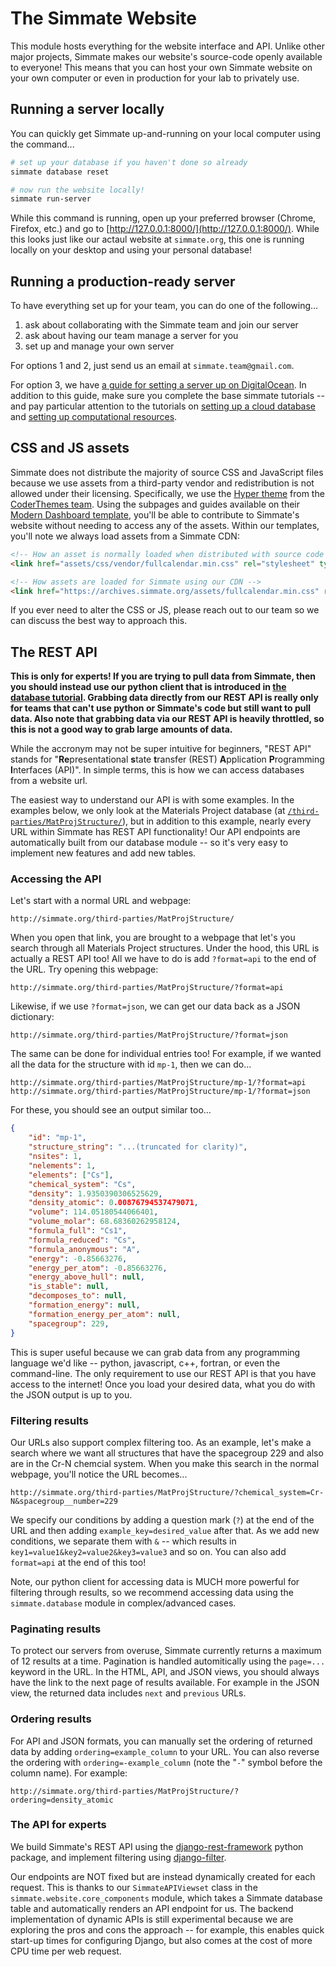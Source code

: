 # The Simmate Website

This module hosts everything for the website interface and API. Unlike other major projects, Simmate makes our website's source-code openly available to everyone! This means that you can host your own Simmate website on your own computer or even in production for your lab to privately use.


## Running a server locally

You can quickly get Simmate up-and-running on your local computer using the command...
``` bash
# set up your database if you haven't done so already
simmate database reset

# now run the website locally!
simmate run-server
```

While this command is running, open up your preferred browser (Chrome, Firefox, etc.) and go to [http://127.0.0.1:8000/](http://127.0.0.1:8000/). While this looks just like our actaul website at `simmate.org`, this one is running locally on your desktop and using your personal database!


## Running a production-ready server

To have everything set up for your team, you can do one of the following...

1. ask about collaborating with the Simmate team and join our server
2. ask about having our team manage a server for you
3. set up and manage your own server

For options 1 and 2, just send us an email at `simmate.team@gmail.com`.

For option 3, we have [a guide for setting a server up on DigitalOcean](https://github.com/jacksund/simmate/tree/main/.do). In addition to this guide, make sure you complete the base simmate tutorials -- and pay particular attention to the tutorials on [setting up a cloud database](https://github.com/jacksund/simmate/blob/main/tutorials/07_Use_a_cloud_database.md) and [setting up computational resources](https://github.com/jacksund/simmate/blob/main/tutorials/08_Add_computational_resources.md).


## CSS and JS assets

Simmate does not distribute the majority of source CSS and JavaScript files because we use assets from a third-party vendor and redistribution is not allowed under their licensing. Specifically, we use the [Hyper theme](https://themes.getbootstrap.com/product/hyper-responsive-admin-dashboard-template/) from the [CoderThemes team](https://coderthemes.com/). Using the subpages and guides available on their [Modern Dashboard template](https://coderthemes.com/hyper/modern/index.html), you'll be able to contribute to Simmate's website without needing to access any of the assets. Within our templates, you'll note we always load assets from a Simmate CDN:

``` html
<!-- How an asset is normally loaded when distributed with source code -->
<link href="assets/css/vendor/fullcalendar.min.css" rel="stylesheet" type="text/css" />

<!-- How assets are loaded for Simmate using our CDN -->
<link href="https://archives.simmate.org/assets/fullcalendar.min.css" rel="stylesheet" type="text/css" />
```

If you ever need to alter the CSS or JS, please reach out to our team so we can discuss the best way to approach this.


## The REST API

**This is only for experts! If you are trying to pull data from Simmate, then you should instead  use our python client that is introduced in [the database tutorial](https://github.com/jacksund/simmate/blob/main/tutorials/05_Search_the_database.md). Grabbing data directly from our REST API is really only for teams that can't use python or Simmate's code but still want to pull data. Also note that grabbing data via our REST API is heavily throttled, so this is not a good way to grab large amounts of data.**

While the accronym may not be super intuitive for beginners, "REST API" stands for "**Re**presentational **s**tate **t**ransfer (REST) **A**pplication **P**rogramming **I**nterfaces (API)". In simple terms, this is how we can access databases from a website url. 

The easiest way to understand our API is with some examples. In the examples below, we only look at the Materials Project database (at [`/third-parties/MatProjStructure/`](http://simmate.org/third-parties/MatProjStructure/)), but in addition to this example, nearly every URL within Simmate has REST API functionality! Our API endpoints are automatically built from our database module -- so it's very easy to implement new features and add new tables.


### Accessing the API

Let's start with a normal URL and webpage:
```
http://simmate.org/third-parties/MatProjStructure/
```

When you open that link, you are brought to a webpage that let's you search through all Materials Project structures. Under the hood, this URL is actually a REST API too! All we have to do is add `?format=api` to the end of the URL. Try opening this webpage:
```
http://simmate.org/third-parties/MatProjStructure/?format=api
```

Likewise, if we use `?format=json`, we can get our data back as a JSON dictionary:
```
http://simmate.org/third-parties/MatProjStructure/?format=json
```

The same can be done for individual entries too! For example, if we wanted all the data for the structure with id `mp-1`, then we can do...
```
http://simmate.org/third-parties/MatProjStructure/mp-1/?format=api
http://simmate.org/third-parties/MatProjStructure/mp-1/?format=json
```

For these, you should see an output similar too...
``` json
{
    "id": "mp-1",
    "structure_string": "...(truncated for clarity)",
    "nsites": 1,
    "nelements": 1,
    "elements": ["Cs"],
    "chemical_system": "Cs",
    "density": 1.9350390306525629,
    "density_atomic": 0.00876794537479071,
    "volume": 114.05180544066401,
    "volume_molar": 68.68360262958124,
    "formula_full": "Cs1",
    "formula_reduced": "Cs",
    "formula_anonymous": "A",
    "energy": -0.85663276,
    "energy_per_atom": -0.85663276,
    "energy_above_hull": null,
    "is_stable": null,
    "decomposes_to": null,
    "formation_energy": null,
    "formation_energy_per_atom": null,
    "spacegroup": 229,
}
```

This is super useful because we can grab data from any programming language we'd like -- python, javascript, c++, fortran, or even the command-line. The only requirement to use our REST API is that you have access to the internet! Once you load your desired data, what you do with the JSON output is up to you.


### Filtering results

Our URLs also support complex filtering too. As an example, let's make a search where we want all structures that have the spacegroup 229 and also are in the Cr-N chemcial system. When you make this search in the normal webpage, you'll notice the URL becomes...
```
http://simmate.org/third-parties/MatProjStructure/?chemical_system=Cr-N&spacegroup__number=229
```

We specify our conditions by adding a question mark (`?`) at the end of the URL and then adding `example_key=desired_value` after that. As we add new conditions, we separate them with `&` -- which results in `key1=value1&key2=value2&key3=value3` and so on. You can also add `format=api` at the end of this too!

Note, our python client for accessing data is MUCH more powerful for filtering through results, so we recommend accessing data using the `simmate.database` module in complex/advanced cases.


### Paginating results

To protect our servers from overuse, Simmate currently returns a maximum of 12 results at a time. Pagination is handled automitically using the `page=...` keyword in the URL. In the HTML, API, and JSON views, you should always have the link to the next page of results available. For example in the JSON view, the returned data includes `next` and `previous` URLs.


### Ordering results

For API and JSON formats, you can manually set the ordering of returned data by adding `ordering=example_column` to your URL. You can also reverse the ordering with `ordering=-example_column` (note the "`-`" symbol before the column name). For example:

```
http://simmate.org/third-parties/MatProjStructure/?ordering=density_atomic
```

### The API for experts

We build Simmate's REST API using the [django-rest-framework](https://www.django-rest-framework.org/) python package, and implement filtering using [django-filter](https://django-filter.readthedocs.io/en/stable/). 

Our endpoints are NOT fixed but are instead dynamically created for each request. This is thanks to our `SimmateAPIViewset` class in the `simmate.website.core_components` module, which takes a Simmate database table and automatically renders an API endpoint for us. The backend implementation of dynamic APIs is still experimental because we are exploring the pros and cons the approach -- for example, this enables quick start-up times for configuring Django, but also comes at the cost of more CPU time per web request.
